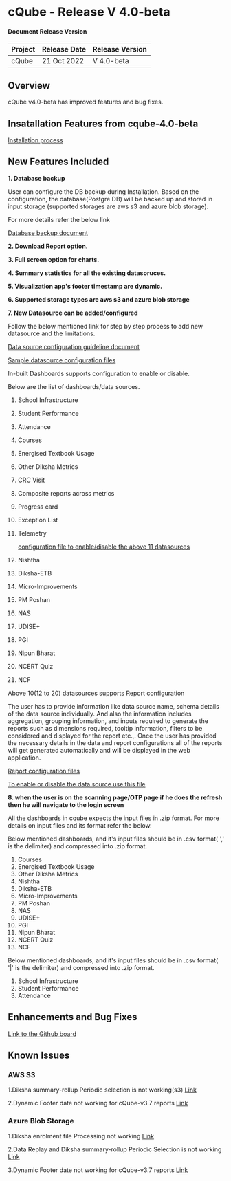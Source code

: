 # cQube - Release V 4.0-beta

#### Document Release Version

|Project    |Release Date    |Release Version|
|---------|----------------|------------------|
|cQube    | 21 Oct 2022 |V 4.0-beta    |

## Overview

cQube v4.0-beta  has improved features and bug fixes.

## Insatallation Features from cqube-4.0-beta

[Installation process](https://github.com/Sunbird-cQube/cQube_Edu/blob/cqube-v4.0-beta/README.md)

## New Features Included

**1. Database backup**

User can configure the DB backup during Installation.
Based on the configuration, the database(Postgre DB) will be backed up and stored in input storage (supported storages are aws s3 and azure blob storage).

For more details refer the below link

[Database backup document](https://docs.google.com/document/d/1eNVqwvEYE9YTTFBGmNnJJtqNJZU4lIfA/edit?usp=sharing&ouid=111398008183795839322&rtpof=true&sd=true)

**2. Download Report option.**

**3. Full screen option for charts.**

**4. Summary statistics for all the existing datasoruces.**

**5. Visualization app's footer timestamp are dynamic.**

**6. Supported storage types are aws s3 and azure blob storage**

**7. New Datasource can be added/configured**

Follow the below mentioned link for step by step process to add new datasource and the limitations.

[Data source configuration guideline document](https://drive.google.com/u/1/open?id=1gSJSQCOLG0wsWeBDq8T2a8F3n_kCJORU8hsPuaaGG-c)

[Sample datasource configuration files](https://drive.google.com/u/1/open?id=1WkMA_xOUp3ywta_baEtjPqc7GCg24v7aZuHp07zgcGM)

In-built Dashboards supports configuration to enable or disable.

Below are the list of dashboards/data sources.

1. School Infrastructure
2. Student Performance
3. Attendance
4. Courses
5. Energised Textbook Usage
6. Other Diksha Metrics
7. CRC Visit
8. Composite reports across metrics
9. Progress card
10. Exception List
11. Telemetry

    [configuration file to enable/disable the above 11 datasources](https://github.com/Sunbird-cQube/cQube_Edu/blob/cqube-v4.0-beta/devops/datasource_config.yml)

12. Nishtha
13. Diksha-ETB
14. Micro-Improvements
15. PM Poshan
16. NAS
17. UDISE+
18. PGI
19. Nipun Bharat
20. NCERT Quiz
21. NCF

Above 10(12 to 20) datasources supports Report configuration

The user has to provide information like data source name, schema details of the data source individually. And also the information includes aggregation, grouping information, and inputs required to generate the reports such as dimensions required, tooltip information, filters to be considered and displayed for the report etc.,. Once the user has provided the necessary details in the data and report configurations all of the reports will get generated automatically and will be displayed in the web application.

[Report configuration files](https://github.com/Sunbird-cQube/cQube_Edu/tree/cqube-v4.0-beta/apis/node-api/core/config/state)

[To enable or disable the data source use this file](https://drive.google.com/u/1/open?id=1fAq9I5ro4RC7IEoocaSwCKd3ArPA1gwp5-hAhuyMQQ0)

**8. when the user is on the scanning page/OTP page if he does the refresh then he will navigate to the login screen**

All the dashboards in cqube expects the input files in .zip format. For more details on input files and its format refer the below.

Below mentioned dashboards, and it's input files should be in .csv format( ',' is the delimiter) and compressed into .zip format.

1. Courses
2. Energised Textbook Usage
3. Other Diksha Metrics
4. Nishtha
5. Diksha-ETB
6. Micro-Improvements
7. PM Poshan
8. NAS
9. UDISE+
10. PGI
11. Nipun Bharat
12. NCERT Quiz
13. NCF

Below mentioned dashboards, and it's input files should be in .csv format( '|' is the delimiter) and compressed into .zip format.

1. School Infrastructure
2. Student Performance
3. Attendance

## **Enhancements and Bug Fixes** 
[Link to the Github board](https://github.com/orgs/Sunbird-cQube/projects/5/views/3?filterQuery=status%3A%22QA+Complete+%F0%9F%91%8C%F0%9F%8F%BD%22+milestone%3A%22cQube+4.0+Beta%22+status%3A)

## **Known Issues**

### **AWS S3**

1.Diksha summary-rollup Periodic selection is not working(s3)
[Link](https://github.com/Sunbird-cQube/community/issues/642)

2.Dynamic Footer date not working for cQube-v3.7 reports [Link](https://github.com/Sunbird-cQube/community/issues/478)

### **Azure Blob Storage**

1.Diksha enrolment file  Processing not working [Link](https://github.com/Sunbird-cQube/community/issues/656)

2.Data Replay and Diksha summary-rollup Periodic Selection is not working [Link](https://github.com/Sunbird-cQube/community/issues/632)

3.Dynamic Footer date not working for cQube-v3.7 reports [Link](https://github.com/Sunbird-cQube/community/issues/478)
